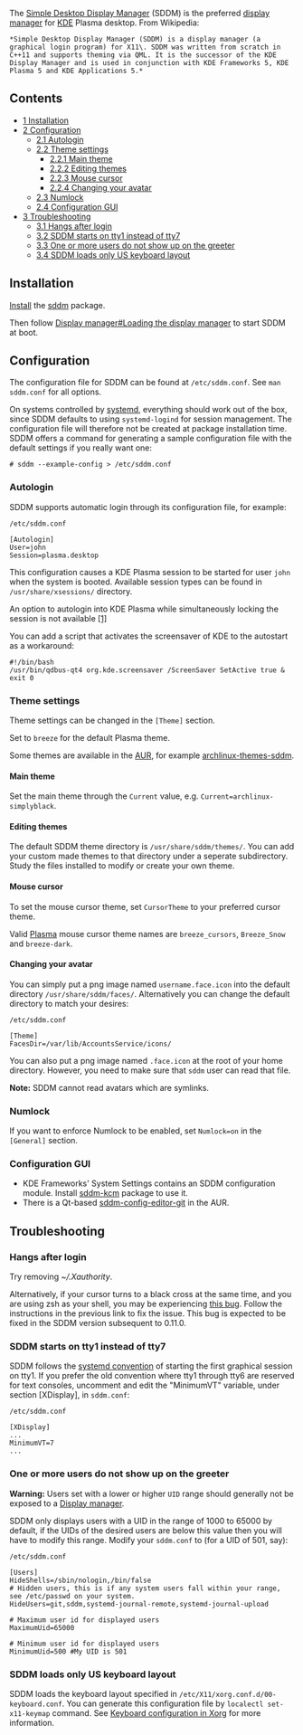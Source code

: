 The [Simple Desktop Display Manager](https://en.wikipedia.org/wiki/Simple_Desktop_Display_Manager "wikipedia:Simple Desktop Display Manager") (SDDM) is the preferred [display manager](/index.php/Display_manager "Display manager") for [KDE](/index.php/KDE "KDE") Plasma desktop. From Wikipedia:

	*Simple Desktop Display Manager (SDDM) is a display manager (a graphical login program) for X11\. SDDM was written from scratch in C++11 and supports theming via QML. It is the successor of the KDE Display Manager and is used in conjunction with KDE Frameworks 5, KDE Plasma 5 and KDE Applications 5.*

## Contents

*   [1 Installation](#Installation)
*   [2 Configuration](#Configuration)
    *   [2.1 Autologin](#Autologin)
    *   [2.2 Theme settings](#Theme_settings)
        *   [2.2.1 Main theme](#Main_theme)
        *   [2.2.2 Editing themes](#Editing_themes)
        *   [2.2.3 Mouse cursor](#Mouse_cursor)
        *   [2.2.4 Changing your avatar](#Changing_your_avatar)
    *   [2.3 Numlock](#Numlock)
    *   [2.4 Configuration GUI](#Configuration_GUI)
*   [3 Troubleshooting](#Troubleshooting)
    *   [3.1 Hangs after login](#Hangs_after_login)
    *   [3.2 SDDM starts on tty1 instead of tty7](#SDDM_starts_on_tty1_instead_of_tty7)
    *   [3.3 One or more users do not show up on the greeter](#One_or_more_users_do_not_show_up_on_the_greeter)
    *   [3.4 SDDM loads only US keyboard layout](#SDDM_loads_only_US_keyboard_layout)

## Installation

[Install](/index.php/Install "Install") the [sddm](https://www.archlinux.org/packages/?name=sddm) package.

Then follow [Display manager#Loading the display manager](/index.php/Display_manager#Loading_the_display_manager "Display manager") to start SDDM at boot.

## Configuration

The configuration file for SDDM can be found at `/etc/sddm.conf`. See `man sddm.conf` for all options.

On systems controlled by [systemd](/index.php/Systemd "Systemd"), everything should work out of the box, since SDDM defaults to using `systemd-logind` for session management. The configuration file will therefore not be created at package installation time. SDDM offers a command for generating a sample configuration file with the default settings if you really want one:

```
# sddm --example-config > /etc/sddm.conf

```

### Autologin

SDDM supports automatic login through its configuration file, for example:

 `/etc/sddm.conf` 
```
[Autologin]
User=john
Session=plasma.desktop
```

This configuration causes a KDE Plasma session to be started for user `john` when the system is booted. Available session types can be found in `/usr/share/xsessions/` directory.

An option to autologin into KDE Plasma while simultaneously locking the session is not available [[1]](https://github.com/sddm/sddm/issues/306)

You can add a script that activates the screensaver of KDE to the autostart as a workaround:

```
#!/bin/bash                                                                                                                                                         
/usr/bin/qdbus-qt4 org.kde.screensaver /ScreenSaver SetActive true &
exit 0

```

### Theme settings

Theme settings can be changed in the `[Theme]` section.

Set to `breeze` for the default Plasma theme.

Some themes are available in the [AUR](/index.php/AUR "AUR"), for example [archlinux-themes-sddm](https://aur.archlinux.org/packages/archlinux-themes-sddm/).

#### Main theme

Set the main theme through the `Current` value, e.g. `Current=archlinux-simplyblack`.

#### Editing themes

The default SDDM theme directory is `/usr/share/sddm/themes/`. You can add your custom made themes to that directory under a seperate subdirectory. Study the files installed to modify or create your own theme.

#### Mouse cursor

To set the mouse cursor theme, set `CursorTheme` to your preferred cursor theme.

Valid [Plasma](/index.php/Plasma "Plasma") mouse cursor theme names are `breeze_cursors`, `Breeze_Snow` and `breeze-dark`.

#### Changing your avatar

You can simply put a png image named `username.face.icon` into the default directory `/usr/share/sddm/faces/`. Alternatively you can change the default directory to match your desires:

 `/etc/sddm.conf` 
```
[Theme]
FacesDir=/var/lib/AccountsService/icons/
```

You can also put a png image named `.face.icon` at the root of your home directory. However, you need to make sure that `sddm` user can read that file.

**Note:** SDDM cannot read avatars which are symlinks.

### Numlock

If you want to enforce Numlock to be enabled, set `Numlock=on` in the `[General]` section.

### Configuration GUI

*   KDE Frameworks' System Settings contains an SDDM configuration module. Install [sddm-kcm](https://www.archlinux.org/packages/?name=sddm-kcm) package to use it.
*   There is a Qt-based [sddm-config-editor-git](https://aur.archlinux.org/packages/sddm-config-editor-git/) in the AUR.

## Troubleshooting

### Hangs after login

Try removing *~/.Xauthority*.

Alternatively, if your cursor turns to a black cross at the same time, and you are using zsh as your shell, you may be experiencing [this bug](https://github.com/sddm/sddm/issues/352). Follow the instructions in the previous link to fix the issue. This bug is expected to be fixed in the SDDM version subsequent to 0.11.0.

### SDDM starts on tty1 instead of tty7

SDDM follows the [systemd convention](http://0pointer.de/blog/projects/serial-console.html) of starting the first graphical session on tty1\. If you prefer the old convention where tty1 through tty6 are reserved for text consoles, uncomment and edit the "MinimumVT" variable, under section [XDisplay], in `sddm.conf`:

 `/etc/sddm.conf` 
```
[XDisplay]
...
MinimumVT=7
...
```

### One or more users do not show up on the greeter

**Warning:** Users set with a lower or higher `UID` range should generally not be exposed to a [Display manager](/index.php/Display_manager "Display manager").

SDDM only displays users with a UID in the range of 1000 to 65000 by default, if the UIDs of the desired users are below this value then you will have to modify this range. Modify your `sddm.conf` to (for a UID of 501, say):

 `/etc/sddm.conf` 
```
[Users]
HideShells=/sbin/nologin,/bin/false
# Hidden users, this is if any system users fall within your range, see /etc/passwd on your system.
HideUsers=git,sddm,systemd-journal-remote,systemd-journal-upload

# Maximum user id for displayed users
MaximumUid=65000

# Minimum user id for displayed users
MinimumUid=500 #My UID is 501
```

### SDDM loads only US keyboard layout

SDDM loads the keyboard layout specified in `/etc/X11/xorg.conf.d/00-keyboard.conf`. You can generate this configuration file by `localectl set-x11-keymap` command. See [Keyboard configuration in Xorg](/index.php/Keyboard_configuration_in_Xorg "Keyboard configuration in Xorg") for more information.